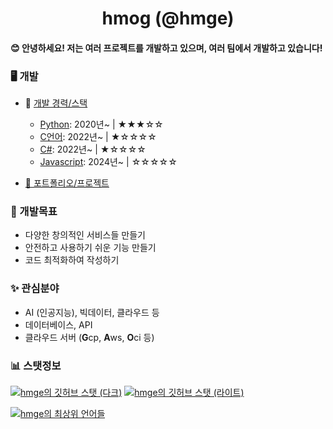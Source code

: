 <div align="center">
    <h1>hmog (@hmge)</h1>
</div>

<h4> 😊 안녕하세요! 저는 여러 프로젝트를 개발하고 있으며, 여러 팀에서 개발하고 있습니다!</h4>

### 🖥️ 개발
   - 💼 [개발 경력/스택](https://github.com/hmge/hmge/tree/main)
        - [Python](https://github.com/topics/python): 2020년~ | ★★★☆☆
        - [C언어](https://github.com/topics/c): 2022년~ | ★☆☆☆☆
        - [C#](https://github.com/topics/csharp): 2022년~ | ★☆☆☆☆
        - [Javascript](https://github.com/topics/javascript): 2024년~ | ☆☆☆☆☆

  - [📂 포트폴리오/프로젝트](https://github.com/hmge/hmge/blob/main/portfolio.md)

### 🌱 개발목표
- 다양한 창의적인 서비스들 만들기
- 안전하고 사용하기 쉬운 기능 만들기
- 코드 최적화하여 작성하기
### ✨ 관심분야
- AI (인공지능), 빅데이터, 클라우드 등
- 데이터베이스, API
- 클라우드 서버 (**G**cp, **A**ws, **O**ci 등)

###  📊 스탯정보
[![hmge의 깃허브 스탯 (다크)](https://github-readme-stats.vercel.app/api?username=hmge\&show_icons=true\&theme=dark#gh-dark-mode-only)](https://github.com/anuraghazra/github-readme-stats#responsive-card-theme#gh-dark-mode-only)
[![hmge의 깃허브 스탯 (라이트)](https://github-readme-stats.vercel.app/api?username=hmge\&show_icons=true\&theme=default#gh-light-mode-only)](https://github.com/anuraghazra/github-readme-stats#responsive-card-theme#gh-light-mode-only)

[![hmge의 최상위 언어들](https://github-readme-stats.vercel.app/api/top-langs/?username=hmge&layout=compact)](https://github.com/hmge/github-readme-stats)

